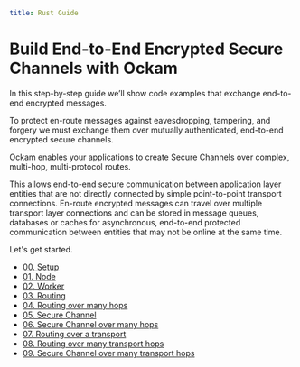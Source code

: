 ```yaml
title: Rust Guide
```

# Build End-to-End Encrypted Secure Channels with Ockam

In this step-by-step guide we’ll show code examples that exchange end-to-end
encrypted messages.

To protect en-route messages against eavesdropping, tampering, and forgery we
must exchange them over mutually authenticated, end-to-end encrypted secure
channels.

Ockam enables your applications to create Secure Channels over complex,
multi-hop, multi-protocol routes.

This allows end-to-end secure communication between application layer entities
that are not directly connected by simple point-to-point transport connections.
En-route encrypted messages can travel over multiple transport layer
connections and can be stored in message queues, databases or caches for
asynchronous, end-to-end protected communication between entities that may
not be online at the same time.

Let's get started.

<ul>
<li><a href="./get-started/00-setup">00. Setup</a></li>
<li><a href="./get-started/01-node">01. Node</a></li>
<li><a href="./get-started/02-worker">02. Worker</a>
<li><a href="./get-started/03-routing">03. Routing</a></li>
<li><a href="./get-started/04-routing-many-hops">04. Routing over many hops</a></li>
<li><a href="./get-started/05-secure-channel">05. Secure Channel</a></li>
<li><a href="./get-started/06-secure-channel-many-hops">06. Secure Channel over many hops</a></li>
<li><a href="./get-started/07-routing-over-transport">07. Routing over a transport</a></li>
<li><a href="./get-started/08-routing-over-many-transport-hops">08. Routing over many transport hops</a></li>
<li>
<a href="./get-started/09-secure-channel-over-many-transport-hops">09. Secure Channel over many transport hops</a>
</li>
</ul>
